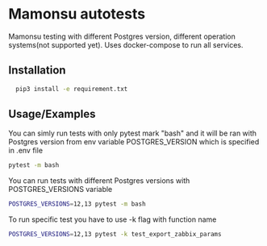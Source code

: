 
# Mamonsu autotests

Mamonsu testing with different Postgres version, different operation systems(not supported yet). Uses docker-compose to run all services.


## Installation


```bash
  pip3 install -e requirement.txt
```

## Usage/Examples

You can simly run tests with only pytest mark "bash" and it will be ran with Postgres version from env variable POSTGRES_VERSION which is specified in .env file

```bash
pytest -m bash
```

You can run tests with different Postgres versions with  POSTGRES_VERSIONS variable

```bash
POSTGRES_VERSIONS=12,13 pytest -m bash
```

To run specific test you have to use -k flag with function name

```bash
POSTGRES_VERSIONS=12,13 pytest -k test_export_zabbix_params
```